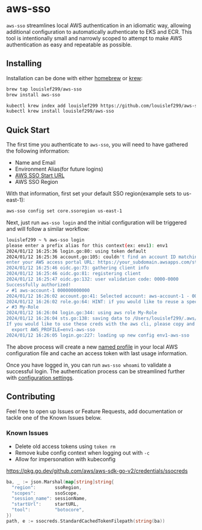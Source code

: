 # aws-sso

`aws-sso` streamlines local AWS authentication in an idiomatic way, allowing
additional configuration to automatically authenticate to EKS and ECR. This tool
is intentionally small and narrowly scoped to attempt to make AWS authentication
as easy and repeatable as possible.

## Installing

Installation can be done with either [homebrew][] or [krew][]:

```bash
brew tap louislef299/aws-sso
brew install aws-sso
```

```bash
kubectl krew index add louislef299 https://github.com/louislef299/aws-sso.git
kubectl krew install louislef299/aws-sso
```

## Quick Start

The first time you authenticate to `aws-sso`, you will need to have gathered the
following information:

- Name and Email
- Environment Alias(for future logins)
- [AWS SSO Start URL][]
- AWS SSO Region

With that information, first set your default SSO region(example sets to
us-east-1):

```bash
aws-sso config set core.ssoregion us-east-1
```

Next, just run `aws-sso login` and the initial configuration will be triggered
and will follow a similar workflow:

```bash
louislef299 ~ % aws-sso login
please enter a prefix alias for this context(ex: env1): env1
2024/01/12 16:25:36 login.go:80: using token default
2024/01/12 16:25:36 account.go:105: couldn't find an account ID matching profile env1, using empty default...
enter your AWS access portal URL: https://your_subdomain.awsapps.com/start
2024/01/12 16:25:46 oidc.go:73: gathering client info
2024/01/12 16:25:46 oidc.go:81: registering client
2024/01/12 16:25:47 oidc.go:132: user validation code: 0000-0000
Successfully authorized!
✔ #1 aws-account-1 000000000000
2024/01/12 16:26:02 account.go:41: Selected account: aws-account-1 - 000000000000
2024/01/12 16:26:02 role.go:64: HINT: if you would like to reuse a specific iam profile, you can set core.defaultRole to your iam profile.
✔ #3 My-Role
2024/01/12 16:26:04 login.go:344: using aws role My-Role
2024/01/12 16:26:04 sts.go:138: saving data to /Users/louislef299/.aws/sso/cache/last-usage.json
If you would like to use these creds with the aws cli, please copy and paste the following command:
  export AWS_PROFILE=env1-aws-sso
2024/01/12 16:26:05 login.go:227: loading up new config env1-aws-sso
```

The above process will create a new [named profile][] in your local AWS
configuration file and cache an access token with last usage information.

Once you have logged in, you can run `aws-sso whoami` to validate a successful
login. The authentication process can be streamlined further with [configuration
settings][].

## Contributing

Feel free to open up Issues or Feature Requests, add documentation or tackle one
of the Known Issues below.

### Known Issues

- Delete old access tokens using `token rm`
- Remove kube config context when logging out with `-c`
- Allow for impersonation with kubeconfig

https://pkg.go.dev/github.com/aws/aws-sdk-go-v2/credentials/ssocreds
```go
ba, _ := json.Marshal(map[string]string{
  "region":       ssoRegion,
  "scopes":       ssoScope,
  "session_name": sessionName,
  "startUrl":     startURL,
  "tool":         "botocore",
})
path, e := ssocreds.StandardCachedTokenFilepath(string(ba))
```

[AWS SSO Start URL]: https://docs.aws.amazon.com/signin/latest/userguide/iam-id-center-sign-in-tutorial.html
[homebrew]: https://brew.sh/
[krew]: https://krew.sigs.k8s.io/
[named profile]: https://docs.aws.amazon.com/cli/latest/userguide/cli-configure-files.html
[configuration settings]: ./docs/CONFIGURATION.md
